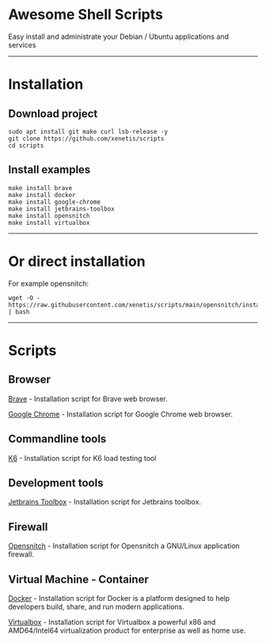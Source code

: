 # Awesome Shell Scripts

Easy install and administrate your Debian / Ubuntu applications and services

---

# Installation

## Download project
````shell
sudo apt install git make curl lsb-release -y
git clone https://github.com/xenetis/scripts
cd scripts
````
## Install examples
````shell
make install brave
make install docker
make install google-chrome
make install jetbrains-toolbox
make install opensnitch
make install virtualbox
````

---

# Or direct installation

For example opensnitch: 
````shell
wget -O - https://raw.githubusercontent.com/xenetis/scripts/main/opensnitch/install.sh | bash
````

---

# Scripts

## Browser

[Brave](brave) - Installation script for Brave web browser.

[Google Chrome](google-chrome) - Installation script for Google Chrome web browser.

## Commandline tools

[K6](k6) - Installation script for K6 load testing tool

## Development tools

[Jetbrains Toolbox](jetbrains-toolbox) - Installation script for Jetbrains toolbox.

## Firewall

[Opensnitch](opensnitch) - Installation script for Opensnitch a GNU/Linux application firewall.

## Virtual Machine - Container

[Docker](docker) - Installation script for Docker is a platform designed to help developers build, share, and run modern applications.

[Virtualbox](virtualbox) - Installation script for Virtualbox a powerful x86 and AMD64/Intel64 virtualization product for enterprise as well as home use.



